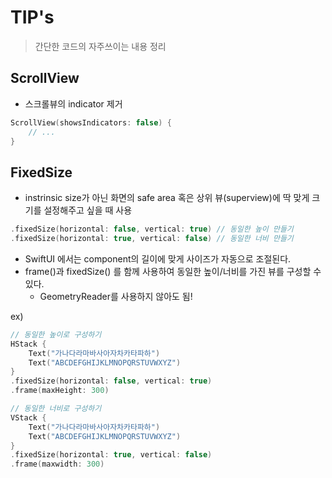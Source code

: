 # TIP's
> 간단한 코드의 자주쓰이는 내용 정리


## ScrollView
- 스크롤뷰의 indicator 제거
```swift
ScrollView(showsIndicators: false) {
    // ...
}
```

## FixedSize
- instrinsic size가 아닌 화면의 safe area 혹은 상위 뷰(superview)에 딱 맞게 크기를 설정해주고 싶을 때 사용
```swift
.fixedSize(horizontal: false, vertical: true) // 동일한 높이 만들기
.fixedSize(horizontal: true, vertical: false) // 동일한 너비 만들기
```
- SwiftUI 에서는 component의 길이에 맞게 사이즈가 자동으로 조절된다.
- frame()과 fixedSize() 를 함께 사용하여 동일한 높이/너비를 가진 뷰를 구성할 수 있다.
    - GeometryReader를 사용하지 않아도 됨!

ex)
```swift
// 동일한 높이로 구성하기
HStack {
    Text("가나다라마바사아자차카타파하")
    Text("ABCDEFGHIJKLMNOPQRSTUVWXYZ")
}
.fixedSize(horizontal: false, vertical: true)
.frame(maxHeight: 300)
```

```swift
// 동일한 너비로 구성하기
VStack {
    Text("가나다라마바사아자차카타파하")
    Text("ABCDEFGHIJKLMNOPQRSTUVWXYZ")
}
.fixedSize(horizontal: true, vertical: false)
.frame(maxwidth: 300)
```
